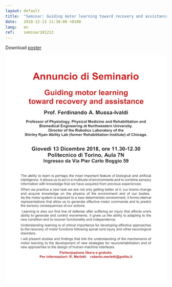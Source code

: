 ```yaml
---
layout: default
title:  "Seminar: Guiding motor learning toward recovery and assistance Prof. Ferdinando A. Mussa-Ivaldi, Rehabilitation Institute of Chicago, USA"
date:   2018-12-13 11:30:00 +0100
lang:   en
ref:    seminar181213
---
```


Download [poster](/assets/pdfs/181213-seminario_mussa_ivaldi.pdf)

<img src="/assets/img/posts/181213-seminario_mussa_ivaldi.jpg" />